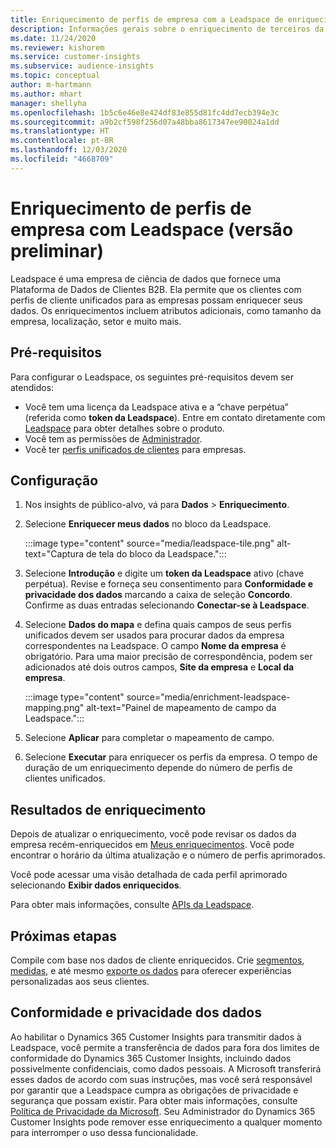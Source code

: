 ```yaml
---
title: Enriquecimento de perfis de empresa com a Leadspace de enriquecimento de terceiros
description: Informações gerais sobre o enriquecimento de terceiros da Leadspace.
ms.date: 11/24/2020
ms.reviewer: kishorem
ms.service: customer-insights
ms.subservice: audience-insights
ms.topic: conceptual
author: m-hartmann
ms.author: mhart
manager: shellyha
ms.openlocfilehash: 1b5c6e46e8e424df83e855d81fc4dd7ecb394e3c
ms.sourcegitcommit: a9b2cf598f256d07a48bba8617347ee90024a1dd
ms.translationtype: HT
ms.contentlocale: pt-BR
ms.lasthandoff: 12/03/2020
ms.locfileid: "4668709"
---
```

# <a name="enrichment-of-company-profiles-with-leadspace-preview"></a>Enriquecimento de perfis de empresa com Leadspace (versão preliminar)

Leadspace é uma empresa de ciência de dados que fornece uma Plataforma de Dados de Clientes B2B. Ela permite que os clientes com perfis de cliente unificados para as empresas possam enriquecer seus dados. Os enriquecimentos incluem atributos adicionais, como tamanho da empresa, localização, setor e muito mais.

## <a name="prerequisites"></a>Pré-requisitos

Para configurar o Leadspace, os seguintes pré-requisitos devem ser atendidos:

- Você tem uma licença da Leadspace ativa e a “chave perpétua” (referida como **token da Leadspace**). Entre em contato diretamente com [Leadspace](https://www.leadspace.com/products/leadspace-on-demand/) para obter detalhes sobre o produto.
- Você tem as permissões de [Administrador](permissions.md#administrator).
- Você ter [perfis unificados de clientes](customer-profiles.md) para empresas.

## <a name="configuration"></a>Configuração

1. Nos insights de público-alvo, vá para **Dados** > **Enriquecimento**.

1. Selecione **Enriquecer meus dados** no bloco da Leadspace.

   :::image type="content" source="media/leadspace-tile.png" alt-text="Captura de tela do bloco da Leadspace.":::

1. Selecione **Introdução** e digite um **token da Leadspace** ativo (chave perpétua). Revise e forneça seu consentimento para **Conformidade e privacidade dos dados** marcando a caixa de seleção **Concordo**. Confirme as duas entradas selecionando **Conectar-se à Leadspace**.

1. Selecione **Dados do mapa** e defina quais campos de seus perfis unificados devem ser usados para procurar dados da empresa correspondentes na Leadspace. O campo **Nome da empresa** é obrigatório. Para uma maior precisão de correspondência, podem ser adicionados até dois outros campos, **Site da empresa** e **Local da empresa**.

   :::image type="content" source="media/enrichment-leadspace-mapping.png" alt-text="Painel de mapeamento de campo da Leadspace.":::
   
1. Selecione **Aplicar** para completar o mapeamento de campo.

1. Selecione **Executar** para enriquecer os perfis da empresa. O tempo de duração de um enriquecimento depende do número de perfis de clientes unificados.

## <a name="enrichment-results"></a>Resultados de enriquecimento

Depois de atualizar o enriquecimento, você pode revisar os dados da empresa recém-enriquecidos em [Meus enriquecimentos](enrichment-hub.md). Você pode encontrar o horário da última atualização e o número de perfis aprimorados.

Você pode acessar uma visão detalhada de cada perfil aprimorado selecionando **Exibir dados enriquecidos**.

Para obter mais informações, consulte [APIs da Leadspace](https://support.leadspace.com/hc/en-us/sections/201997649-API).

## <a name="next-steps"></a>Próximas etapas

Compile com base nos dados de cliente enriquecidos. Crie [segmentos](segments.md), [medidas](measures.md), e até mesmo [exporte os dados](export-destinations.md) para oferecer experiências personalizadas aos seus clientes.

## <a name="data-privacy-and-compliance"></a>Conformidade e privacidade dos dados

Ao habilitar o Dynamics 365 Customer Insights para transmitir dados à Leadspace, você permite a transferência de dados para fora dos limites de conformidade do Dynamics 365 Customer Insights, incluindo dados possivelmente confidenciais, como dados pessoais. A Microsoft transferirá esses dados de acordo com suas instruções, mas você será responsável por garantir que a Leadspace cumpra as obrigações de privacidade e segurança que possam existir. Para obter mais informações, consulte [Política de Privacidade da Microsoft](https://go.microsoft.com/fwlink/?linkid=396732).
Seu Administrador do Dynamics 365 Customer Insights pode remover esse enriquecimento a qualquer momento para interromper o uso dessa funcionalidade.